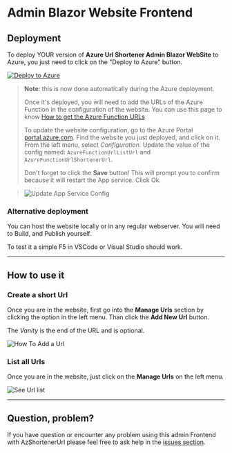 # Admin Blazor Website Frontend

## Deployment

To deploy YOUR version of **Azure Url Shortener Admin Blazor WebSite** to Azure, you just need to click on the "Deploy to Azure" button.

[![Deploy to Azure](https://aka.ms/deploytoazurebutton)](https://portal.azure.com/?WT.mc_id=urlshortener-github-frbouche#create/Microsoft.Template/uri/https%3A%2F%2Fraw.githubusercontent.com%2FNNation%2FAzUrlShortener%2Fmain%2Fsrc%2FadminTools%2FadminBlazorWebsite%2Fdeployment%2FadminBlazorWebsite-deployAzure.json)

> **Note**: this is now done automatically during the Azure deployment.
>
> Once it's deployed, you will need to add the URLs of the Azure Function in the configuration of the website. You can use this page to know [How to get the Azure Function URLs](https://github.com/FBoucher/AzUrlShortener/blob/main/post-deployment-configuration.md#how-to-get-the-azure-function-urls). 
> 
> To update the website configuration, go to the Azure Portal [portal.azure.com](portal.azure.com). Find the website you just deployed, and click on it. From the left menu, select *Configuration*. Update the value of the config named: `AzureFunctionUrlListUrl` and `AzureFunctionUrlShortenerUrl`.
> 
> Don't forget to click the **Save** button! This will prompt you to confirm because it will restart the App service. Click Ok.

> ![Update App Service Config][portalConfig]

### Alternative deployment

You can host the website locally or in any regular webserver.  You will need to Build, and Publish yourself.  

To test it a simple F5 in VSCode or Visual Studio should work.


---


## How to use it

### Create a short Url

Once you are in the website, first go into the **Manage Urls** section by clicking the option in the left menu. Than click the **Add New Url** button.

The *Vanity* is the end of  the URL and is optional.

![How To Add a Url][adminBlazorWebsite_Add_Url]


### List all Urls

Once you are in the website, just click on the **Manage Urls** on the left menu.

![See Url list][adminBlazorWebsite_Url_list]


---


## Question, problem?

If you have question or encounter any problem using this admin Frontend with AzShortenerUrl please feel free to ask help in the [issues section](https://github.com/FBoucher/AzUrlShortener/issues).


[adminBlazorWebsite_Url_list]: medias/adminBlazorWebsite_Url_list.png
[adminBlazorWebsite_Add_Url]: medias/adminBlazorWebsite_Add_Url.png
[portalConfig]: medias/portalConfig.png
